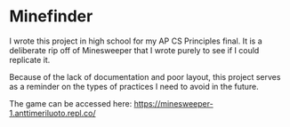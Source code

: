 # Minefinder
I wrote this project in high school for my AP CS Principles final. It is a deliberate rip off of Minesweeper that I wrote purely to see if I could replicate it. 

Because of the lack of documentation and poor layout, this project serves as a reminder on the types of practices I need to avoid in the future. 

The game can be accessed here: https://minesweeper-1.anttimeriluoto.repl.co/
